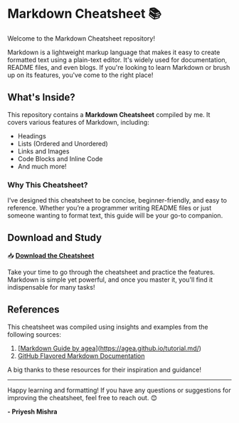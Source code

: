 # Markdown Cheatsheet 📚  

Welcome to the Markdown Cheatsheet repository!  

Markdown is a lightweight markup language that makes it easy to create formatted text using a plain-text editor.
It's widely used for documentation, README files, and even blogs. If you're looking to learn Markdown or brush up on its 
features, you've come to the right place!  

## What's Inside?  
This repository contains a **Markdown Cheatsheet** compiled by me. It covers various features of Markdown, including:  
- Headings  
- Lists (Ordered and Unordered)  
- Links and Images  
- Code Blocks and Inline Code
- And much more!  

### Why This Cheatsheet?
I’ve designed this cheatsheet to be concise, beginner-friendly, and easy to reference. Whether you’re a programmer writing 
README files or just someone wanting to format text, this guide will be your go-to companion.  

## Download and Study  
📥 **[Download the Cheatsheet](./MarkdownCheatsheet.md)**  

Take your time to go through the cheatsheet and practice the features. Markdown is simple yet powerful, and once you master it, you'll find it indispensable for many tasks!  

## References  
This cheatsheet was compiled using insights and examples from the following sources:  
1. [[Markdown Guide by agea](https://github.com/agea)](https://agea.github.io/tutorial.md/)
2. [GitHub Flavored Markdown Documentation]([https://docs.github.com/en/get-started/writing-on-github](https://docs.github.com/en/get-started/writing-on-github/getting-started-with-writing-and-formatting-on-github/basic-writing-and-formatting-syntax))  

A big thanks to these resources for their inspiration and guidance!  

---  

Happy learning and formatting! If you have any questions or suggestions for improving the cheatsheet, feel free to reach out. 😊

**- Priyesh Mishra**
